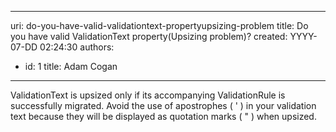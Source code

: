 

---
uri: do-you-have-valid-validationtext-propertyupsizing-problem
title: Do you have valid ValidationText property(Upsizing problem)?
created: YYYY-07-DD 02:24:30
authors:
  - id: 1
    title: Adam Cogan
---




<span class='intro'> ValidationText is upsized only if its accompanying ValidationRule is successfully migrated. Avoid the use of apostrophes ( ' ) in your validation text because they will be displayed as quotation marks ( &quot; ) when upsized.
 </span>




